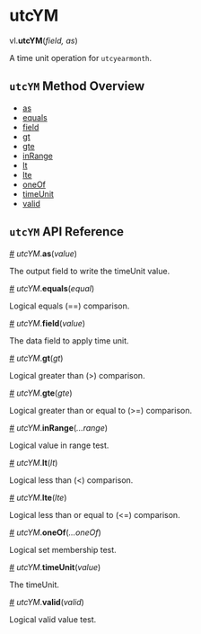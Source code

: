 # utcYM

vl.<b>utcYM</b>(<em>field, as</em>)

A time unit operation for <code>utcyearmonth</code>.

## <code>utcYM</code> Method Overview

* <a href="#as">as</a>
* <a href="#equals">equals</a>
* <a href="#field">field</a>
* <a href="#gt">gt</a>
* <a href="#gte">gte</a>
* <a href="#inRange">inRange</a>
* <a href="#lt">lt</a>
* <a href="#lte">lte</a>
* <a href="#oneOf">oneOf</a>
* <a href="#timeUnit">timeUnit</a>
* <a href="#valid">valid</a>

## <code>utcYM</code> API Reference

<a id="as" href="#as">#</a>
<em>utcYM</em>.<b>as</b>(<em>value</em>)

The output field to write the timeUnit value.

<a id="equals" href="#equals">#</a>
<em>utcYM</em>.<b>equals</b>(<em>equal</em>)

Logical equals (==) comparison.

<a id="field" href="#field">#</a>
<em>utcYM</em>.<b>field</b>(<em>value</em>)

The data field to apply time unit.

<a id="gt" href="#gt">#</a>
<em>utcYM</em>.<b>gt</b>(<em>gt</em>)

Logical greater than (>) comparison.

<a id="gte" href="#gte">#</a>
<em>utcYM</em>.<b>gte</b>(<em>gte</em>)

Logical greater than or equal to (>=) comparison.

<a id="inRange" href="#inRange">#</a>
<em>utcYM</em>.<b>inRange</b>(<em>...range</em>)

Logical value in range test.

<a id="lt" href="#lt">#</a>
<em>utcYM</em>.<b>lt</b>(<em>lt</em>)

Logical less than (<) comparison.

<a id="lte" href="#lte">#</a>
<em>utcYM</em>.<b>lte</b>(<em>lte</em>)

Logical less than or equal to (<=) comparison.

<a id="oneOf" href="#oneOf">#</a>
<em>utcYM</em>.<b>oneOf</b>(<em>...oneOf</em>)

Logical set membership test.

<a id="timeUnit" href="#timeUnit">#</a>
<em>utcYM</em>.<b>timeUnit</b>(<em>value</em>)

The timeUnit.

<a id="valid" href="#valid">#</a>
<em>utcYM</em>.<b>valid</b>(<em>valid</em>)

Logical valid value test.

